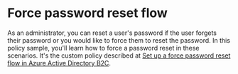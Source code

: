 # Force password reset flow

As an administrator, you can reset a user's password if the user forgets their password or you would like to force them to reset the password. In this policy sample, you'll learn how to force a password reset in these scenarios. It's the custom policy described at [Set up a force password reset flow in Azure Active Directory B2C](https://docs.microsoft.com/azure/active-directory-b2c/force-password-reset).

